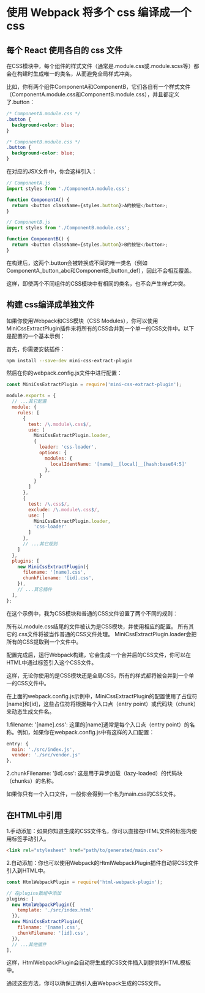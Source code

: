 # 使用 Webpack 将多个 css 编译成一个 css



## 每个 React 使用各自的 css 文件
在CSS模块中，每个组件的样式文件（通常是.module.css或.module.scss等）都会在构建时生成唯一的类名，从而避免全局样式冲突。

比如，你有两个组件ComponentA和ComponentB，它们各自有一个样式文件（ComponentA.module.css和ComponentB.module.css），并且都定义了.button：

```css
/* ComponentA.module.css */
.button {
  background-color: blue;
}
```

```css
/* ComponentB.module.css */
.button {
  background-color: blue;
}
```

在对应的JSX文件中，你会这样引入：

```js
// ComponentA.js
import styles from './ComponentA.module.css';

function ComponentA() {
  return <button className={styles.button}>A的按钮</button>;
}

```

```js
// ComponentB.js
import styles from './ComponentB.module.css';

function ComponentB() {
  return <button className={styles.button}>B的按钮</button>;
}

```

在构建后，这两个.button会被转换成不同的唯一类名（例如ComponentA_button_abc和ComponentB_button_def），因此不会相互覆盖。

这样，即使两个不同组件的CSS模块中有相同的类名，也不会产生样式冲突。

## 构建 css编译成单独文件

如果你使用Webpack和CSS模块（CSS Modules），你可以使用MiniCssExtractPlugin插件来将所有的CSS合并到一个单一的CSS文件中。以下是配置的一个基本示例：

首先，你需要安装插件：

```bash
npm install --save-dev mini-css-extract-plugin

```

然后在你的webpack.config.js文件中进行配置：

```js
const MiniCssExtractPlugin = require('mini-css-extract-plugin');

module.exports = {
  // ...其它配置
  module: {
    rules: [
      {
        test: /\.module\.css$/,
        use: [
          MiniCssExtractPlugin.loader,
          {
            loader: 'css-loader',
            options: {
              modules: {
                localIdentName: '[name]__[local]__[hash:base64:5]'
              },
            }
          }
        ]
      },
      {
        test: /\.css$/,
        exclude: /\.module\.css$/,
        use: [
          MiniCssExtractPlugin.loader,
          'css-loader'
        ]
      },
      // ...其它规则
    ]
  },
  plugins: [
    new MiniCssExtractPlugin({
      filename: '[name].css',
      chunkFilename: '[id].css',
    }),
    // ...其它插件
  ],
};

```
在这个示例中，我为CSS模块和普通的CSS文件设置了两个不同的规则：

所有以.module.css结尾的文件被认为是CSS模块，并使用相应的配置。
所有其它的.css文件将被当作普通的CSS文件处理。
MiniCssExtractPlugin.loader会把所有的CSS提取到一个文件中。

配置完成后，运行Webpack构建，它会生成一个合并后的CSS文件，你可以在HTML中通过<link>标签引入这个CSS文件。

这样，无论你使用的是CSS模块还是全局CSS，所有的样式都将被合并到一个单一的CSS文件中。

在上面的webpack.config.js示例中，MiniCssExtractPlugin的配置使用了占位符[name]和[id]，这些占位符将根据每个入口点（entry point）或代码块（chunk）来动态生成文件名。

1.filename: '[name].css': 这里的[name]通常是每个入口点（entry point）的名称。例如，如果你在webpack.config.js中有这样的入口配置：

```js
entry: {
  main: './src/index.js',
  vendor: './src/vendor.js'
},

```

2.chunkFilename: '[id].css': 这是用于异步加载（lazy-loaded）的代码块（chunks）的名称。

如果你只有一个入口文件，一般你会得到一个名为main.css的CSS文件。

## 在HTML中引用

1.手动添加：如果你知道生成的CSS文件名，你可以直接在HTML文件的<head>标签内使用<link>标签手动引入。

```html
<link rel="stylesheet" href="path/to/generated/main.css">

```

2.自动添加：你也可以使用Webpack的HtmlWebpackPlugin插件自动将CSS文件引入到HTML中。

```js
const HtmlWebpackPlugin = require('html-webpack-plugin');

// 在plugins数组中添加
plugins: [
  new HtmlWebpackPlugin({
    template: './src/index.html'
  }),
  new MiniCssExtractPlugin({
    filename: '[name].css',
    chunkFilename: '[id].css',
  }),
  // ...其他插件
],

```

这样，HtmlWebpackPlugin会自动将生成的CSS文件插入到提供的HTML模板中。

通过这些方法，你可以确保正确引入由Webpack生成的CSS文件。
